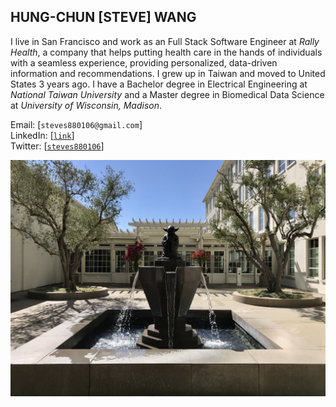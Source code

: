 ## HUNG-CHUN [STEVE] WANG
I live in San Francisco and work as an Full Stack Software Engineer at *Rally Health*, a company that helps putting health care in the hands of individuals with a seamless experience, providing personalized, data-driven information and recommendations. I grew up in Taiwan and moved to United States 3 years ago. I have a Bachelor degree in Electrical Engineering at *National Taiwan University* and a Master degree in Biomedical Data Science at *University of Wisconsin, Madison*.

Email: [`steves880106@gmail.com`]  
LinkedIn: \[[`link`](https://www.linkedin.com/in/hero1000)]  
Twitter: \[[`steves880106`](https://twitter.com/steves880106)] 

<img src="https://raw.githubusercontent.com/steves880106/hcwang/gh-pages/assets/img/yoda.jpg"/>